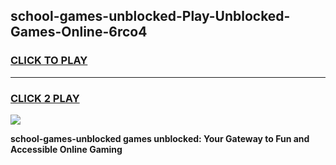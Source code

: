 
## school-games-unblocked-Play-Unblocked-Games-Online-6rco4
<h3>
<a href="https://premium76.site?title=school-games-unblocked&ref=24A">CLICK TO PLAY</a></h3>
<hr>

<h3>
<a href="https://premium76.site?title=school-games-unblocked&ref=24A">CLICK 2 PLAY</a>
  
</h3>

<a href="https://premium76.site?title=school-games-unblocked&ref=24A"><img src="https://clearcache.store/games.png"></a>


**school-games-unblocked games unblocked: Your Gateway to Fun and Accessible Online Gaming**

